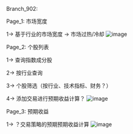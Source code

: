 Branch_902:

Page_1: 市场宽度

  1-> 基于行业的市场宽度 -> 市场过热/冷却
![image](https://github.com/user-attachments/assets/ce0c8691-50fc-4684-99fd-44e8861bbad8)

Page_2: 个股列表

  1-> 查询指数成分股
  
  2-> 按行业查询
  
  3-> 个股筛选（按行业、技术指标、财务？）
  
  4-> 添加交易进行预期收益计算？
![image](https://github.com/user-attachments/assets/eed2113d-c77b-4536-b238-092b5313da6c)

Page_3: 预期收益

  1-> ？交易策略的预期预期收益计算
![image](https://github.com/user-attachments/assets/3c6993b1-510c-4af5-b07e-aaa049b35314)
